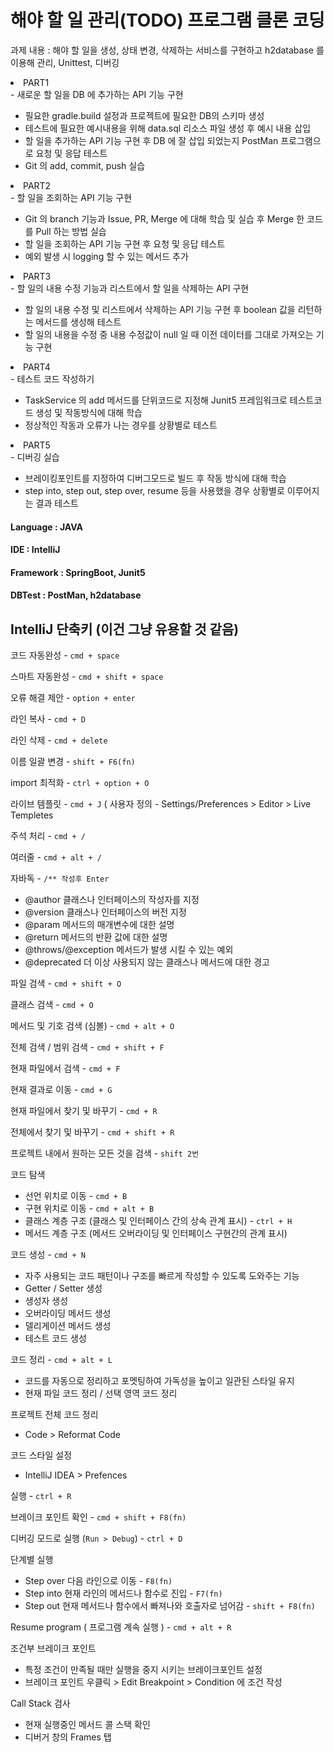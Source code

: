 # 해야 할 일 관리(TODO) 프로그램 클론 코딩


과제 내용 : 해야 할 일을 생성, 상태 변경, 삭제하는 서비스를 구현하고 h2database 를 이용해 관리, Unittest, 디버깅


<li> PART1 </li> - 새로운 할 일을 DB 에 추가하는 API 기능 구현

- 필요한 gradle.build 설정과 프로젝트에 필요한 DB의 스키마 생성
- 테스트에 필요한 예시내용을 위해 data.sql 리소스 파일 생성 후 예시 내용 삽입
- 할 일을 추가하는 API 기능 구현 후 DB 에 잘 삽입 되었는지 PostMan 프로그램으로 요청 및 응답 테스트
- Git 의 add, commit, push 실습

<li> PART2 </li> - 할 일을 조회하는 API 기능 구현

- Git 의 branch 기능과 Issue, PR, Merge 에 대해 학습 및 실습 후 Merge 한 코드를 Pull 하는 방법 실습
- 할 일을 조회하는 API 기능 구현 후 요청 및 응답 테스트
- 예외 발생 시 logging 할 수 있는 메서드 추가

<li> PART3 </li> - 할 일의 내용 수정 기능과 리스트에서 할 일을 삭제하는 API 구현

- 할 일의 내용 수정 및 리스트에서 삭제하는 API 기능 구현 후 boolean 값을 리턴하는 메서드를 생성해 테스트
- 할 일의 내용을 수정 중 내용 수정값이 null 일 때 이전 데이터를 그대로 가져오는 기능 구현

<li> PART4 </li> - 테스트 코드 작성하기

- TaskService 의 add 메서드를 단위코드로 지정해 Junit5 프레임워크로 테스트코드 생성 및 작동방식에 대해 학습
- 정상적인 작동과 오류가 나는 경우를 상황별로 테스트

<li> PART5 </li> - 디버깅 실습

- 브레이킹포인트를 지정하여 디버그모드로 빌드 후 작동 방식에 대해 학습
- step into, step out, step over, resume 등을 사용했을 경우 상황별로 이루어지는 결과 테스트 

#### Language : JAVA

#### IDE : IntelliJ

#### Framework : SpringBoot, Junit5

#### DBTest : PostMan, h2database


## IntelliJ 단축키 (이건 그냥 유용할 것 같음)

코드 자동완성 - `cmd + space`

스마트 자동완성 - `cmd + shift + space`

오류 해결 제안 - `option + enter`

라인 복사 - `cmd + D`

라인 삭제 - `cmd + delete`

이름 일괄 변경 - `shift + F6(fn)`

import 최적화 - `ctrl + option + O`

라이브 템플릿 - `cmd + J` ( 사용자 정의 - Settings/Preferences > Editor > Live Templetes

주석 처리 - `cmd + /`

여러줄 - `cmd + alt + /`

자바독 - `/** 작성후 Enter`
- @author 클래스나 인터페이스의 작성자를 지정
- @version 클래스나 인터페이스의 버전 지정
- @param 메서드의 매개변수에 대한 설명
- @return 메서드의 반환 값에 대한 설명
- @throws/@exception 메서드가 발생 시킬 수 있는 예외
- @deprecated 더 이상 사용되지 않는 클래스나 메서드에 대한 경고

  
파일 검색 - `cmd + shift + O`

클래스 검색 - `cmd + O`

메서드 및 기호 검색 (심볼) - `cmd + alt + O`

전체 검색 / 범위 검색 - `cmd + shift + F`

현재 파일에서 검색 - `cmd + F`

현재 결과로 이동 - `cmd + G`

현재 파일에서 찾기 및 바꾸기 - `cmd + R`

전체에서 찾기 및 바꾸기 - `cmd + shift + R`

프로젝트 내에서 원하는 모든 것을 검색 - `shift 2번`

코드 탐색 
- 선언 위치로 이동 - `cmd + B`
- 구현 위치로 이동 - `cmd + alt + B`
- 클래스 계층 구조 (클래스 및 인터페이스 간의 상속 관계 표시) - `ctrl + H`
- 메서드 계층 구조 (메서드 오버라이딩 및 인터페이스 구현간의 관계 표시)

  
코드 생성 - `cmd + N`
- 자주 사용되는 코드 패턴이나 구조를 빠르게 작성할 수 있도록 도와주는 기능
- Getter / Setter 생성
- 생성자 생성
- 오버라이딩 메서드 생성
- 델리게이션 메서드 생성
- 테스트 코드 생성

코드 정리 - `cmd + alt + L`
- 코드를 자동으로 정리하고 포멧팅하여 가독성을 높이고 일관된 스타일 유지
- 현재 파일 코드 정리 / 선택 영역 코드 정리

프로젝트 전체 코드 정리
- Code > Reformat Code


코드 스타일 설정 
- IntelliJ IDEA > Prefences

실행 - `ctrl + R`

브레이크 포인트 확인 - `cmd + shift + F8(fn)`

디버깅 모드로 실행 (`Run > Debug`) - `ctrl + D`

단계별 실행 
- Step over 다음 라인으로 이동 - `F8(fn)`
- Step into 현재 라인의 메서드나 함수로 진입 - `F7(fn)`
- Step out 현재 메서드나 함수에서 빠져나와 호출자로 넘어감 - `shift + F8(fn)`

Resume program ( 프로그램 계속 실행 ) - `cmd + alt + R`

조건부 브레이크 포인트

- 특정 조건이 만족될 때만 실행을 중지 시키는 브레이크포인트 설정
- 브레이크 포인트 우클릭 > Edit Breakpoint > Condition 에 조건 작성

Call Stack 검사
- 현재 실행중인 메서드 콜 스택 확인
- 디버거 창의 Frames 탭

